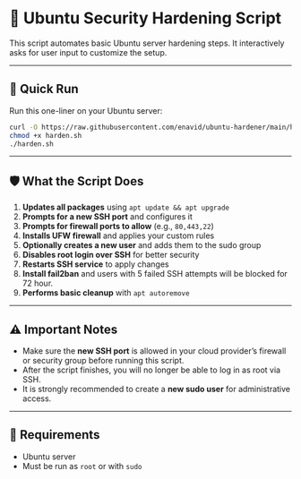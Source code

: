 # 🔐 Ubuntu Security Hardening Script

This script automates basic Ubuntu server hardening steps. It interactively asks for user input to customize the setup.

---

## 🚀 Quick Run

Run this one-liner on your Ubuntu server:

```bash
curl -O https://raw.githubusercontent.com/enavid/ubuntu-hardener/main/harden.sh | bash
chmod +x harden.sh
./harden.sh
```

---

## 🛡️ What the Script Does

1. **Updates all packages** using `apt update && apt upgrade`
2. **Prompts for a new SSH port** and configures it
3. **Prompts for firewall ports to allow** (e.g., `80,443,22`)
4. **Installs UFW firewall** and applies your custom rules
5. **Optionally creates a new user** and adds them to the sudo group
6. **Disables root login over SSH** for better security
7. **Restarts SSH service** to apply changes
8. **Install fail2ban** and users with 5 failed SSH attempts will be blocked for 72 hour.
9. **Performs basic cleanup** with `apt autoremove`

---

## ⚠️ Important Notes

- Make sure the **new SSH port** is allowed in your cloud provider’s firewall or security group before running this script.
- After the script finishes, you will no longer be able to log in as root via SSH.
- It is strongly recommended to create a **new sudo user** for administrative access.

---

## 🧩 Requirements

- Ubuntu server
- Must be run as `root` or with `sudo`
